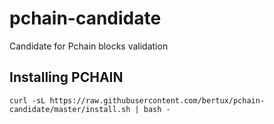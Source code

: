 # pchain-candidate
Candidate for Pchain blocks validation
## Installing PCHAIN
```
curl -sL https://raw.githubusercontent.com/bertux/pchain-candidate/master/install.sh | bash -
```
